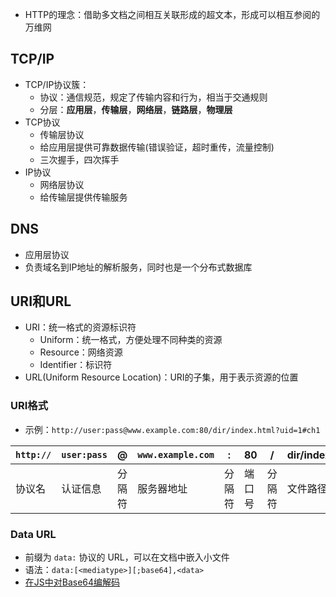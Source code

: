 - HTTP的理念：借助多文档之间相互关联形成的超文本，形成可以相互参阅的万维网

## TCP/IP

- TCP/IP协议簇：
	- 协议：通信规范，规定了传输内容和行为，相当于交通规则
	- 分层：**应用层**，**传输层**，**网络层**，**链路层**，**物理层**
- TCP协议
	- 传输层协议
	- 给应用层提供可靠数据传输(错误验证，超时重传，流量控制)
	- 三次握手，四次挥手
- IP协议
	- 网络层协议
	- 给传输层提供传输服务

## DNS

- 应用层协议
- 负责域名到IP地址的解析服务，同时也是一个分布式数据库

## URI和URL

- URI：统一格式的资源标识符
	- Uniform：统一格式，方便处理不同种类的资源
	- Resource：网络资源
	- Identifier：标识符
- URL(Uniform Resource Location)：URI的子集，用于表示资源的位置

### URI格式

- 示例：`http://user:pass@www.example.com:80/dir/index.html?uid=1#ch1`

| `http://` | `user:pass` | @   | `www.example.com` | :   | 80     | /   | dir/index.html | ?   | uid=1 | #ch1 |
| ------- | --------- | --- | --------------- | --- | ------ | --- | -------------- | --- | ----- | ---- |
| 协议名  | 认证信息  | 分隔符    | 服务器地址      | 分隔符    | 端口号 |分隔符     | 文件路径               |分隔符     | 查询参数      | 片段标识符     |

### Data URL

- 前缀为 `data:` 协议的 URL，可以在文档中嵌入小文件
- 语法：`data:[<mediatype>][;base64],<data>`
- [在JS中对Base64编解码](在JS中对Base64编解码.md)
